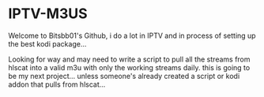 # IPTV-M3US

Welcome to Bitsbb01's Github, i do a lot in IPTV and in process of setting up the best kodi package...


Looking for way and may need to write a script to pull all the streams from hlscat into a valid m3u with only the working streams daily. this is going to be my next project... unless someone's already created a script or kodi addon that pulls from hlscat... 
